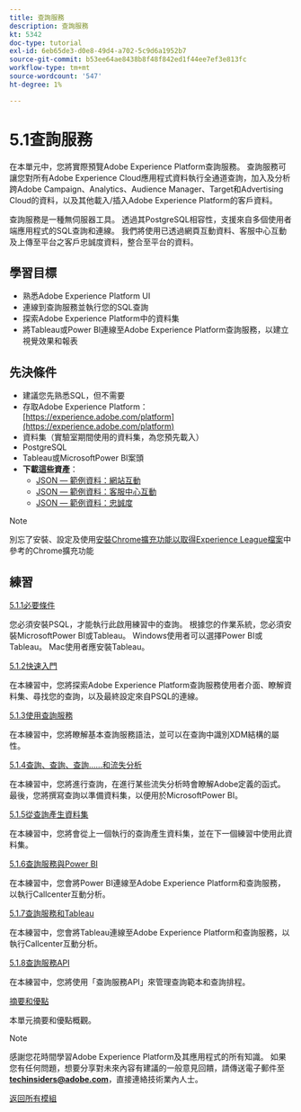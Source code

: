 ```yaml
---
title: 查詢服務
description: 查詢服務
kt: 5342
doc-type: tutorial
exl-id: 6eb65de3-d0e8-49d4-a702-5c9d6a1952b7
source-git-commit: b53ee64ae8438b8f48f842ed1f44ee7ef3e813fc
workflow-type: tm+mt
source-wordcount: '547'
ht-degree: 1%

---
```


# 5.1查詢服務

在本單元中，您將實際預覽Adobe Experience Platform查詢服務。 查詢服務可讓您對所有Adobe Experience Cloud應用程式資料執行全通道查詢，加入及分析跨Adobe Campaign、Analytics、Audience Manager、Target和Advertising Cloud的資料，以及其他載入/插入Adobe Experience Platform的客戶資料。

查詢服務是一種無伺服器工具。 透過其PostgreSQL相容性，支援來自多個使用者端應用程式的SQL查詢和連線。
我們將使用已透過網頁互動資料、客服中心互動及上傳至平台之客戶忠誠度資料，整合至平台的資料。

## 學習目標

- 熟悉Adobe Experience Platform UI
- 連線到查詢服務並執行您的SQL查詢
- 探索Adobe Experience Platform中的資料集
- 將Tableau或Power BI連線至Adobe Experience Platform查詢服務，以建立視覺效果和報表

## 先決條件

- 建議您先熟悉SQL，但不需要
- 存取Adobe Experience Platform： [https://experience.adobe.com/platform](https://experience.adobe.com/platform)
- 資料集（實驗室期間使用的資料集，為您預先載入）
- PostgreSQL
- Tableau或MicrosoftPower BI案頭
- **下載這些資產**：
   - [JSON — 範例資料：網站互動](./../../../assets/json/ee.json)
   - [JSON — 範例資料：客服中心互動](./../../../assets/json/callcenter.json)
   - [JSON — 範例資料：忠誠度](./../../../assets/json/loyalty.json)

>[!NOTE]
>
>別忘了安裝、設定及使用[安裝Chrome擴充功能以取得Experience League檔案](../../gettingstarted/gettingstarted/ex1.md)中參考的Chrome擴充功能

## 練習

[5.1.1必要條件](./ex1.md)

您必須安裝PSQL，才能執行此啟用練習中的查詢。 根據您的作業系統，您必須安裝MicrosoftPower BI或Tableau。 Windows使用者可以選擇Power BI或Tableau。 Mac使用者應安裝Tableau。

[5.1.2快速入門](./ex2.md)

在本練習中，您將探索Adobe Experience Platform查詢服務使用者介面、瞭解資料集、尋找您的查詢，以及最終設定來自PSQL的連線。

[5.1.3使用查詢服務](./ex3.md)

在本練習中，您將瞭解基本查詢服務語法，並可以在查詢中識別XDM結構的屬性。

[5.1.4查詢、查詢、查詢……和流失分析](./ex4.md)

在本練習中，您將進行查詢，在進行某些流失分析時會瞭解Adobe定義的函式。 最後，您將撰寫查詢以準備資料集，以便用於MicrosoftPower BI。

[5.1.5從查詢產生資料集](./ex5.md)

在本練習中，您將會從上一個執行的查詢產生資料集，並在下一個練習中使用此資料集。

[5.1.6查詢服務與Power BI](./ex6.md)

在本練習中，您會將Power BI連線至Adobe Experience Platform和查詢服務，以執行Callcenter互動分析。

[5.1.7查詢服務和Tableau](./ex7.md)

在本練習中，您會將Tableau連線至Adobe Experience Platform和查詢服務，以執行Callcenter互動分析。

[5.1.8查詢服務API](./ex8.md)

在本練習中，您將使用「查詢服務API」來管理查詢範本和查詢排程。

[摘要和優點](./summary.md)

本單元摘要和優點概觀。

>[!NOTE]
>
>感謝您花時間學習Adobe Experience Platform及其應用程式的所有知識。 如果您有任何問題，想要分享對未來內容有建議的一般意見回饋，請傳送電子郵件至&#x200B;**techinsiders@adobe.com**，直接連絡技術業內人士。

[返回所有模組](../../../overview.md)
